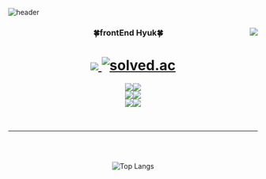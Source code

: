 ![header](https://capsule-render.vercel.app/api?type=waving&color=auto&height=200&section=header&&fontAlignY=40&text=React%20/%20JavaScript%20/%20TypeScript&fontSize=55)

<div align="center">
 
 <!-- git Stats  -->
 <img align="right" src="https://github-readme-stats.vercel.app/api?username=Whyukim&theme=dark&show_icons=true"/>
 
 <!-- 타이틀  -->
 <h3>🍀frontEnd Hyuk🍀</h3>
 
 
 <!-- 깃, 알고리즘 뱃지  -->
 <h1>
  <a href="https://suave-lilac-075.notion.site/fd0c2a204d8e4fd7b193800c20d5eda0?v=c62e2af146ed446a97b34c86c16d4835">
   <img src="https://img.shields.io/badge/Github Projects-000000?style=flat-square&logo=github&logoColor=white" />
  </a>

  <a href="https://solved.ac/whkakrkr">
   <img alt="solved.ac" src="http://mazassumnida.wtf/api/mini/generate_badge?boj=whkakrkr" />
  <a />
  </h1>
 
 <!--  벨로그 뱃지  -->
  <div style="display: flex; justify-content: center; align-items: center;">
   <a href="https://velog.io/@seondal">
    <img src="https://img.shields.io/badge/seondal.log-3DDC84?style=flat-square&logo=Velog&logoColor=white"/>
   </a>
   <a href="https://velog.io/@hyukfr0nt" target="_blank">
    <img src="https://img.shields.io/badge/개인 블로그 바로가기-배경색?style=social&logo=Velog&logoColor=#000"/>
  </div>
  <!--  노션 뱃지  -->
  <div style="display: flex; justify-content: center; align-items: center;">
   <a href="https://velog.io/@seondal">
    <img src="https://img.shields.io/badge/Dalchive-ffffff?style=flat-square&logo=notion&logoColor=black"/>
   </a>
   <a href="https://velog.io/@hyukfr0nt" target="_blank">
    <img src="https://img.shields.io/badge/개인 블로그 바로가기-배경색?style=social&logo=Notion&logoColor=#000"/>
  </div>
  <!--  gmail 뱃지  -->
  <div style="display: flex; justify-content: center; align-items: center;">
   <a href="https://velog.io/@seondal">
    <img src="https://img.shields.io/badge/gmail-ffffff?style=flat-square&logo=gmail&logoColor=black"/>
   </a>
  <a href="버튼을 눌렀을 때 이동할 링크" target="_blank">
   <img src="https://img.shields.io/badge/블로그-배경색?style=social&logo=Gmail&logoColor=#000"/>
  </a>
</div>

 <br />
 <br />
 
<hr />
 
 <br />
 <br />

![Top Langs](https://github-readme-stats.vercel.app/api/top-langs/?username=6810779s&layout=compact&theme=tokyonight)
